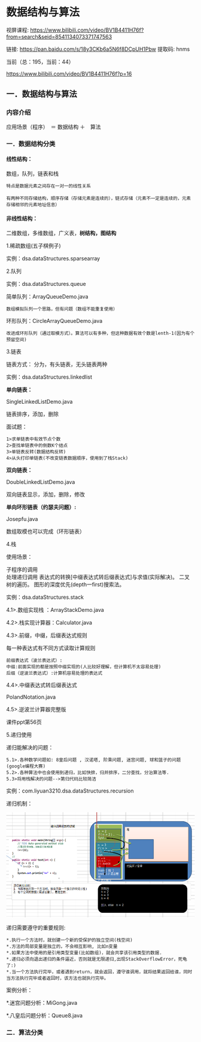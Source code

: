 # 数据结构与算法

视屏课程:
https://www.bilibili.com/video/BV1B4411H76f?from=search&seid=8541134073371747563

链接: 
https://pan.baidu.com/s/18y3CKb6a5N6f8DCpUH1Pbw 提取码: hnms

当前（总：195，当前：44）

https://www.bilibili.com/video/BV1B4411H76f?p=16

## 一．数据结构与算法

### 内容介绍

应用场景（程序）　＝ 	数据结构	＋　算法

### 一．数据结构分类

#### 线性结构：

数组，队列，链表和栈

```
特点是数据元素之间存在一对一的线性关系

有两种不同存储结构，顺序存储（存储元素是连续的），链式存储（元素不一定是连续的，元素存储相邻的元素地址信息）
```

#### 非线性结构：

二维数组，多维数组，广义表，**树结构，图结构**

1.稀疏数组(五子棋例子)

实例：dsa.dataStructures.sparsearray

2.队列

实例：dsa.dataStructures.queue

简单队列：ArrayQueueDemo.java

```
数组模拟队列一个思路，但有问题（数组不能重复使用）
```

环形队列：CircleArrayQueueDemo.java

```
改进成环形队列（通过取模方式）。算法可以有多种，但这种数据有效个数是lenth-1(因为有个预留空间)
```

3.链表

链表方式：
分为，有头链表，无头链表两种

实例：dsa.dataStructures.linkedlist

**单向链表：**

SingleLinkedListDemo.java

链表排序，添加，删除

面试题：

```
1>求单链表中有效节点个数
2>查找单链表中的倒数K个结点
3>单链表反转(数据结构反转)
4>从头打印单链表(不改变链表数据顺序，使用到了栈Stack)
```

**双向链表：**

DoubleLinkedListDemo.java

双向链表显示，添加，删除，修改

**单向环形链表（约瑟夫问题）:**

Josepfu.java

数组取模也可以完成（环形链表）

4.栈

使用场景：

子程序的调用 	
处理递归调用
表达式的转换[中缀表达式转后缀表达式]与求值(实际解决)。
二叉树的遍历。
图形的深度优先(depth一first)搜索法。

实例：dsa.dataStructures.stack

4.1>.数组实现栈 ：ArrayStackDemo.java

4.2>.栈实现计算器：Calculator.java

4.3>.前缀，中缀，后缀表达式规则

每一种表达式有不同方式读取计算规则

```
前缀表达式（波兰表达式）:
中缀:前面实现的都是按照中缀实现的(人比较好理解，但计算机不太容易处理)
后缀（逆波兰表达式）:计算机容易处理的表达式
```

4.4>.中缀表达式转后缀表达式

PolandNotation.java

4.5>.逆波兰计算器完整版

课件ppt第56页

5.递归使用

递归能解决的问题：

```
5.1>.各种数学问题如: 8皇后问题 , 汉诺塔, 阶乘问题, 迷宫问题, 球和篮子的问题(google编程大赛)
5.2>.各种算法中也会使用到递归，比如快排，归并排序，二分查找，分治算法等.
5.3>将用栈解决的问题-->第归代码比较简洁
```

实例：com.liyuan3210.dsa.dataStructures.recursion

递归机制：

![](img/recursion-1.png)

递归需要遵守的重要规则:

```
*.执行一个方法时，就创建一个新的受保护的独立空间(栈空间)
*.方法的局部变量是独立的，不会相互影响, 比如n变量
*.如果方法中使用的是引用类型变量(比如数组)，就会共享该引用类型的数据.
*.递归必须向退出递归的条件逼近，否则就是无限递归,出现StackOverflowError，死龟了:)
*.当一个方法执行完毕，或者遇到return，就会返回，遵守谁调用，就将结果返回给谁，同时当方法执行完毕或者返回时，该方法也就执行完毕。
```

案例分析：

*.迷宫问题分析：MiGong.java

*.八皇后问题分析：Queue8.java

### 二．算法分类

